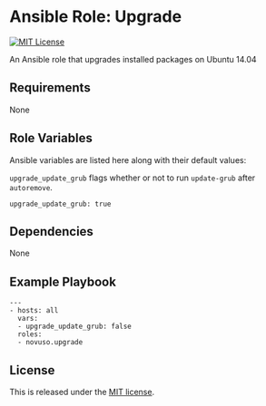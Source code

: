 # Ansible Role: Upgrade

[![MIT License](http://img.shields.io/badge/license-MIT-003399.svg)](http://opensource.org/licenses/MIT)

An Ansible role that upgrades installed packages on Ubuntu 14.04

## Requirements

None

## Role Variables

Ansible variables are listed here along with their default values:

`upgrade_update_grub` flags whether or not to run `update-grub` after
`autoremove`.

    upgrade_update_grub: true

## Dependencies

None

## Example Playbook

    ---
    - hosts: all
      vars:
      - upgrade_update_grub: false
      roles:
      - novuso.upgrade

## License

This is released under the [MIT license](http://opensource.org/licenses/MIT).
